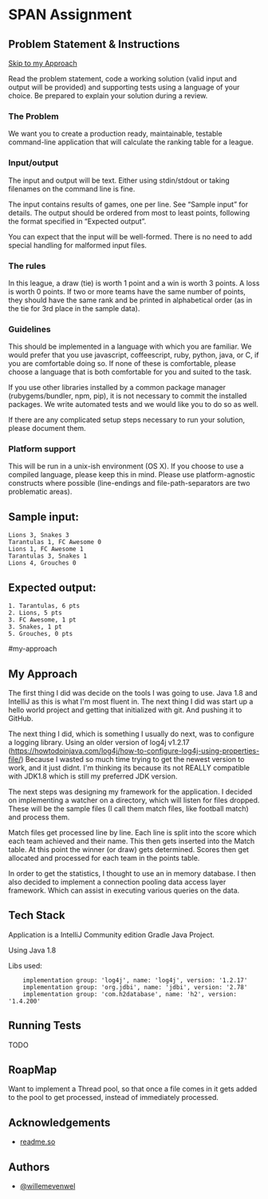 
# SPAN Assignment

## Problem Statement & Instructions
[Skip to my Approach](#my-approach)

Read the problem statement, code a working solution (valid input and output will be provided)
and supporting tests using a language of your choice. Be prepared to explain your solution
during a review.

### The Problem

We want you to create a production ready, maintainable, testable command-line application that
will calculate the ranking table for a league.

### Input/output

The input and output will be text. Either using stdin/stdout or taking filenames on the command
line is fine.

The input contains results of games, one per line. See “Sample input” for details. 
The output should be ordered from most to least points, following the format specified in
“Expected output”.

You can expect that the input will be well-formed. There is no need to add special handling for
malformed input files.

### The rules

In this league, a draw (tie) is worth 1 point and a win is worth 3 points. A loss is worth 0 points.
If two or more teams have the same number of points, they should have the same rank and be
printed in alphabetical order (as in the tie for 3rd place in the sample data).

### Guidelines

This should be implemented in a language with which you are familiar. We would prefer that
you use javascript, coffeescript, ruby, python, java, or C, if you are comfortable doing so. If
none of these is comfortable, please choose a language that is both comfortable for you and
suited to the task.

If you use other libraries installed by a common package manager (rubygems/bundler, npm, pip), it is not necessary to commit the installed packages.
We write automated tests and we would like you to do so as well.

If there are any complicated setup steps necessary to run your solution, please document them.

### Platform support
This will be run in a unix-ish environment (OS X). If you choose to use a compiled language,
please keep this in mind. Please use platform-agnostic constructs where possible (line-endings
and file-path-separators are two problematic areas).

## Sample input:
```
Lions 3, Snakes 3
Tarantulas 1, FC Awesome 0
Lions 1, FC Awesome 1
Tarantulas 3, Snakes 1
Lions 4, Grouches 0
```

## Expected output:
```
1. Tarantulas, 6 pts
2. Lions, 5 pts
3. FC Awesome, 1 pt
3. Snakes, 1 pt
5. Grouches, 0 pts
```

#my-approach
## My Approach

The first thing I did was decide on the tools I was going to use. Java 1.8 and IntelliJ as this is what I'm most fluent in.
The next thing I did was start up a hello world project and getting that initialized with git. And pushing it to GitHub.

The next thing I did, which is something I usually do next, was to configure a logging library. Using an older version of log4j v1.2.17 
(https://howtodoinjava.com/log4j/how-to-configure-log4j-using-properties-file/) Because I wasted so much time trying to get the newest version to work, 
and it just didnt. I'm thinking its because its not REALLY compatible with JDK1.8 which is still my preferred JDK version. 

The next steps was designing my framework for the application. I decided on implementing a watcher on a directory, which will listen for files dropped.
These will be the sample files (I call them match files, like football match) and process them.

Match files get processed line by line. Each line is split into the score which each team achieved and their name. This then gets 
inserted into the Match table. At this point the winner (or draw) gets determined. Scores then get allocated and processed for each team 
in the points table.

In order to get the statistics, I thought to use an in memory database. I then also decided to implement a connection pooling data access layer framework.
Which can assist in executing various queries on the data.
 
## Tech Stack

Application is a IntelliJ Community edition Gradle Java Project.

Using Java 1.8

Libs used:
```
    implementation group: 'log4j', name: 'log4j', version: '1.2.17'
    implementation group: 'org.jdbi', name: 'jdbi', version: '2.78'
    implementation group: 'com.h2database', name: 'h2', version: '1.4.200'
```


      
## Running Tests

TODO

## RoapMap

Want to implement a Thread pool, so that once a file comes in it gets added to the pool to get processed, instead of immediately processed.

  
## Acknowledgements

 - [readme.so](https://readme.so/)

  
## Authors

- [@willemevenwel](https://github.com/willemevenwel/)

  
